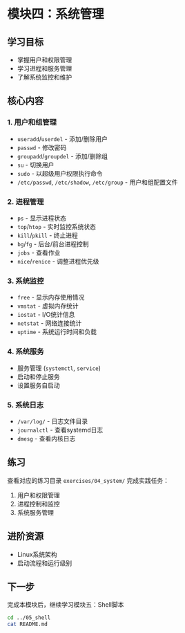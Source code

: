# 模块四：系统管理

## 学习目标
- 掌握用户和权限管理
- 学习进程和服务管理
- 了解系统监控和维护

## 核心内容

### 1. 用户和组管理
- `useradd`/`userdel` - 添加/删除用户
- `passwd` - 修改密码
- `groupadd`/`groupdel` - 添加/删除组
- `su` - 切换用户
- `sudo` - 以超级用户权限执行命令
- `/etc/passwd`, `/etc/shadow`, `/etc/group` - 用户和组配置文件

### 2. 进程管理
- `ps` - 显示进程状态
- `top`/`htop` - 实时监控系统状态
- `kill`/`pkill` - 终止进程
- `bg`/`fg` - 后台/前台进程控制
- `jobs` - 查看作业
- `nice`/`renice` - 调整进程优先级

### 3. 系统监控
- `free` - 显示内存使用情况
- `vmstat` - 虚拟内存统计
- `iostat` - I/O统计信息
- `netstat` - 网络连接统计
- `uptime` - 系统运行时间和负载

### 4. 系统服务
- 服务管理 (`systemctl`, `service`)
- 启动和停止服务
- 设置服务自启动

### 5. 系统日志
- `/var/log/` - 日志文件目录
- `journalctl` - 查看systemd日志
- `dmesg` - 查看内核日志

## 练习
查看对应的练习目录 `exercises/04_system/` 完成实践任务：

1. 用户和权限管理
2. 进程控制和监控
3. 系统服务管理

## 进阶资源
- Linux系统架构
- 启动流程和运行级别

## 下一步
完成本模块后，继续学习模块五：Shell脚本
```bash
cd ../05_shell
cat README.md
``` 